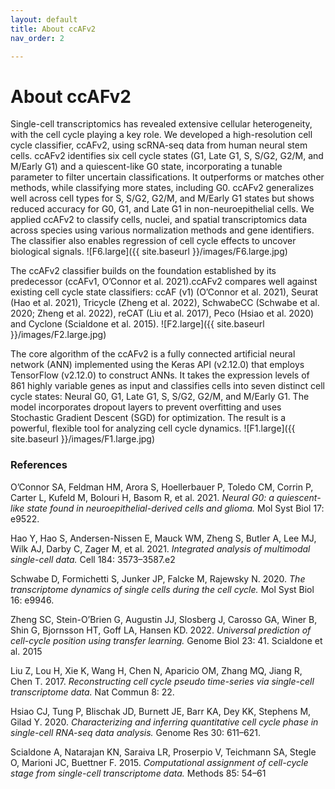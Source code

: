 ```yaml
---
layout: default
title: About ccAFv2
nav_order: 2

---
```

# About ccAFv2
Single-cell transcriptomics has revealed extensive cellular heterogeneity, with the cell cycle playing a key role. We developed a high-resolution cell cycle classifier, ccAFv2, using scRNA-seq data from human neural stem cells. ccAFv2 identifies six cell cycle states (G1, Late G1, S, S/G2, G2/M, and M/Early G1) and a quiescent-like G0 state, incorporating a tunable parameter to filter uncertain classifications. It outperforms or matches other methods, while classifying more states, including G0. ccAFv2 generalizes well across cell types for S, S/G2, G2/M, and M/Early G1 states but shows reduced accuracy for G0, G1, and Late G1 in non-neuroepithelial cells. We applied ccAFv2 to classify cells, nuclei, and spatial transcriptomics data across species using various normalization methods and gene identifiers. The classifier also enables regression of cell cycle effects to uncover biological signals. 
![F6.large]({{ site.baseurl }}/images/F6.large.jpg)

The ccAFv2 classifier builds on the foundation established by its predecessor (ccAFv1, O’Connor et al. 2021).ccAFv2 compares well against existing cell cycle state classifiers: ccAF (v1) (O’Connor et al. 2021), Seurat (Hao et al. 2021), Tricycle (Zheng et al. 2022), SchwabeCC (Schwabe et al. 2020; Zheng et al. 2022), reCAT (Liu et al. 2017), Peco (Hsiao et al. 2020) and Cyclone (Scialdone et al. 2015). 
![F2.large]({{ site.baseurl }}/images/F2.large.jpg)

The core algorithm of the ccAFv2 is a fully connected artificial neural network (ANN) implemented using the Keras API (v2.12.0) that employs TensorFlow (v2.12.0) to construct ANNs. It takes the expression levels of 861 highly variable genes as input and classifies cells into seven distinct cell cycle states: Neural G0, G1, Late G1, S, S/G2, G2/M, and M/Early G1. The model incorporates dropout layers to prevent overfitting and uses Stochastic Gradient Descent (SGD) for optimization. The result is a powerful, flexible tool for analyzing cell cycle dynamics.
![F1.large]({{ site.baseurl }}/images/F1.large.jpg)

### References 
O’Connor SA, Feldman HM, Arora S, Hoellerbauer P, Toledo CM, Corrin P, Carter L, Kufeld M, Bolouri H, Basom R, et al. 2021. *Neural G0: a quiescent-like state found in neuroepithelial-derived cells and glioma.* Mol Syst Biol 17: e9522.

Hao Y, Hao S, Andersen-Nissen E, Mauck WM, Zheng S, Butler A, Lee MJ, Wilk AJ, Darby C, Zager M, et al. 2021. *Integrated analysis of multimodal single-cell data.* Cell 184: 3573–3587.e2

Schwabe D, Formichetti S, Junker JP, Falcke M, Rajewsky N. 2020. *The transcriptome dynamics of single cells during the cell cycle.* Mol Syst Biol 16: e9946.

Zheng SC, Stein-O’Brien G, Augustin JJ, Slosberg J, Carosso GA, Winer B, Shin G, Bjornsson HT, Goff LA, Hansen KD. 2022. *Universal prediction of cell-cycle position using transfer learning.* Genome Biol 23: 41.
Scialdone et al. 2015

Liu Z, Lou H, Xie K, Wang H, Chen N, Aparicio OM, Zhang MQ, Jiang R, Chen T. 2017. *Reconstructing cell cycle pseudo time-series via single-cell transcriptome data.* Nat Commun 8: 22.

Hsiao CJ, Tung P, Blischak JD, Burnett JE, Barr KA, Dey KK, Stephens M, Gilad Y. 2020. *Characterizing and inferring quantitative cell cycle phase in single-cell RNA-seq data analysis.* Genome Res 30: 611–621.

Scialdone A, Natarajan KN, Saraiva LR, Proserpio V, Teichmann SA, Stegle O, Marioni JC, Buettner F. 2015. *Computational assignment of cell-cycle stage from single-cell transcriptome data.* Methods 85: 54–61
